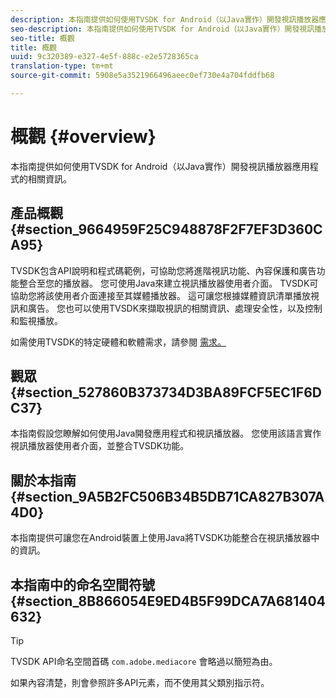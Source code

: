 ```yaml
---
description: 本指南提供如何使用TVSDK for Android（以Java實作）開發視訊播放器應用程式的相關資訊。
seo-description: 本指南提供如何使用TVSDK for Android（以Java實作）開發視訊播放器應用程式的相關資訊。
seo-title: 概觀
title: 概觀
uuid: 9c320389-e327-4e5f-888c-e2e5728365ca
translation-type: tm+mt
source-git-commit: 5908e5a3521966496aeec0ef730e4a704fddfb68

---
```



# 概觀 {#overview}

本指南提供如何使用TVSDK for Android（以Java實作）開發視訊播放器應用程式的相關資訊。

## 產品概觀 {#section_9664959F25C948878F2F7EF3D360CA95}

TVSDK包含API說明和程式碼範例，可協助您將進階視訊功能、內容保護和廣告功能整合至您的播放器。 您可使用Java來建立視訊播放器使用者介面。 TVSDK可協助您將該使用者介面連接至其媒體播放器。 這可讓您根據媒體資訊清單播放視訊和廣告。 您也可以使用TVSDK來擷取視訊的相關資訊、處理安全性，以及控制和監視播放。

如需使用TVSDK的特定硬體和軟體需求，請參閱 [需求。](../../android-1.4-introduction/overview-prod-audience-guide/android-1.4-requirements.md)

## 觀眾 {#section_527860B373734D3BA89FCF5EC1F6DC37}

本指南假設您瞭解如何使用Java開發應用程式和視訊播放器。 您使用該語言實作視訊播放器使用者介面，並整合TVSDK功能。

## 關於本指南 {#section_9A5B2FC506B34B5DB71CA827B307A4D0}

本指南提供可讓您在Android裝置上使用Java將TVSDK功能整合在視訊播放器中的資訊。

## 本指南中的命名空間符號 {#section_8B866054E9ED4B5F99DCA7A681404632}

>[!TIP]
>
>TVSDK API命名空間首碼 `com.adobe.mediacore` 會略過以簡短為由。
>
>如果內容清楚，則會參照許多API元素，而不使用其父類別指示符。

